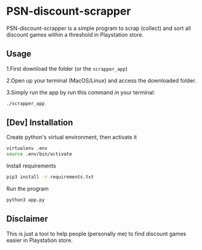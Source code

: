 # PSN-discount-scrapper

PSN-discount-scrapper is a simple program to scrap (collect) and sort all discount games within a threshold in Playstation store.

## Usage

1.First download the folder (or the `scrapper_app`)

2.Open up your terminal (MacOS/Linux) and access the downloaded folder.

3.Simply run the app by run this command in your terminal:

```bash
./scrapper_app
```

## [Dev] Installation

Create python's virtual environment, then activate it

```bash
virtualenv .env
source .env/bin/activate
```

Install requirements

```bash
pip3 install -r requirements.txt
```

Run the program

```bash
python3 app.py
```

## Disclaimer

This is just a tool to help people (personally me) to find discount games easier in Playstation store.
